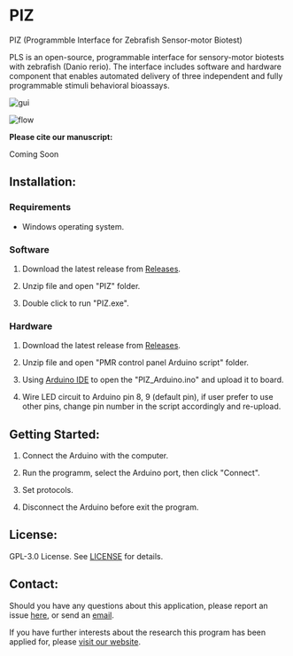# PIZ
PIZ (Programmble Interface for Zebrafish Sensor-motor Biotest)

PLS is an open-source, programmable interface for sensory-motor biotests with zebrafish (Danio rerio). The interface includes software and hardware component that enables automated delivery of three independent and fully programmable stimuli behavioral bioassays. 


![gui](https://github.com/Ayanaminn/PIZ/assets/49441654/66d14120-6b41-48ed-b8c8-c47b91b44a06)



![flow](https://github.com/Ayanaminn/PIZ/assets/49441654/2c841079-75a0-4bc8-b342-ac4f044e6e66)

**Please cite our manuscript:**

Coming Soon


Installation:
------------
### Requirements

* Windows operating system.


### Software

1. Download the latest release from [Releases](https://github.com/Ayanaminn/PLS/releases).

2. Unzip file and open "PIZ" folder.

3. Double click to run "PIZ.exe".

### Hardware

1. Download the latest release from [Releases](https://github.com/Ayanaminn/PIZ/releases).

2. Unzip file and open "PMR control panel Arduino script" folder.

3. Using [Arduino IDE](https://www.arduino.cc/en/software) to open the "PIZ_Arduino.ino" and upload it to board.

4. Wire LED circuit to Arduino pin 8, 9 (default pin), if user prefer to use other pins, change pin number in the script accordingly and re-upload.


Getting Started:
------------

1. Connect the Arduino with the computer.

2. Run the programm, select the Arduino port, then click "Connect".

3. Set protocols.

4. Disconnect the Arduino before exit the program.


License:
------------

GPL-3.0 License. See [LICENSE](https://github.com/Ayanaminn/PIZ/blob/master/LICENSE) for details.


Contact:
------------

Should you have any questions about this application, please report an issue [here](https://github.com/Ayanaminn/PIZ/issues), or send an [email](mailto:yutao.bai@hotmail.com).

If you have further interests about the research this program has been applied for, please [visit our website](https://neurotoxlab.com).
